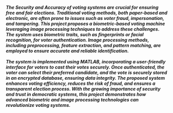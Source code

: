 ***The **Security** and **Accuracy** of voting systems are crucial for ensuring free and fair elections.
Traditional voting methods, both paper-based and electronic, are often prone to issues such as
voter fraud, impersonation, and tampering. This project proposes a biometric-based voting
machine leveraging image processing techniques to address these challenges. The system uses
biometric traits, such as fingerprints or facial recognition, for voter authentication. Image
processing methods, including preprocessing, feature extraction, and pattern matching, are
employed to ensure accurate and reliable identification.<br><br>
The system is implemented using MATLAB, incorporating a user-friendly interface for voters
to cast their votes securely. Once authenticated, the voter can select their preferred candidate,
and the vote is securely stored in an encrypted database, ensuring data integrity. The proposed
system enhances voting efficiency, reduces the risk of fraud, and ensures a transparent election
process. With the growing importance of security and trust in democratic systems, this project
demonstrates how advanced biometric and image processing technologies can revolutionize
voting systems.***
